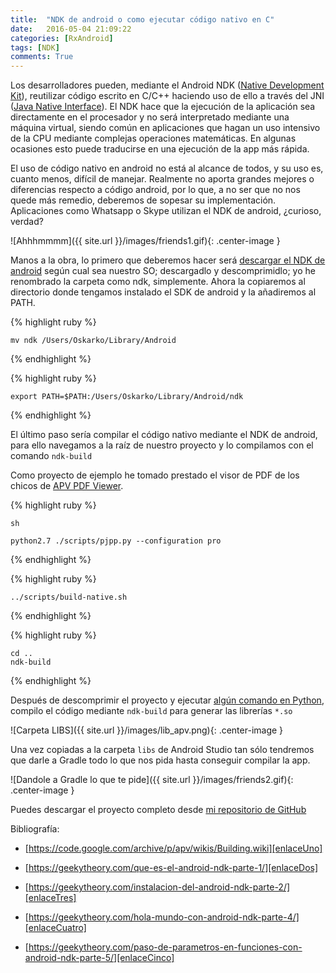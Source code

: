 ```yaml
---
title:  "NDK de android o como ejecutar código nativo en C"
date:   2016-05-04 21:09:22
categories: [RxAndroid]
tags: [NDK]
comments: True
---
```

Los desarrolladores pueden, mediante el Android NDK ([Native Development Kit][uno]), reutilizar código escrito en C/C++ haciendo uso de ello a través del JNI ([Java Native Interface][jni]). El NDK hace que la ejecución de la aplicación sea directamente en el procesador y no será interpretado mediante una máquina virtual, siendo común en aplicaciones que hagan un uso intensivo de la CPU mediante complejas operaciones matemáticas. En algunas ocasiones esto puede traducirse en una ejecución de la app más rápida.

El uso de código nativo en android no está al alcance de todos, y su uso es, cuanto menos, difícil de manejar. Realmente no aporta grandes mejores o diferencias respecto a código android, por lo que,  a no ser que no nos quede más remedio, deberemos de sopesar su implementación. Aplicaciones como Whatsapp o Skype utilizan el NDK de android, ¿curioso, verdad?

![Ahhhmmmm]({{ site.url }}/images/friends1.gif){: .center-image }

Manos a la obra, lo primero que deberemos hacer será [descargar el NDK de android][dos] según cual sea nuestro SO; descargadlo y descomprimidlo; yo he renombrado la carpeta como ndk, simplemente. Ahora la copiaremos al directorio donde tengamos instalado el SDK de android y la añadiremos al PATH.

{% highlight ruby %}
    
    mv ndk /Users/Oskarko/Library/Android 

{% endhighlight %}

{% highlight ruby %}
    
    export PATH=$PATH:/Users/Oskarko/Library/Android/ndk

{% endhighlight %}

El último paso sería compilar el código nativo mediante el NDK de android, para ello navegamos a la raíz de nuestro proyecto y lo compilamos con el comando `ndk-build`

Como proyecto de ejemplo he tomado prestado el visor de PDF de los chicos de [APV PDF Viewer][tres]. 

{% highlight ruby %}
    
    sh

    python2.7 ./scripts/pjpp.py --configuration pro

{% endhighlight %}

{% highlight ruby %}
    
    ../scripts/build-native.sh

{% endhighlight %}

{% highlight ruby %}
    
    cd ..
    ndk-build

{% endhighlight %}

Después de descomprimir el proyecto y ejecutar [algún comando en Python][enlaceUno], compilo el código mediante `ndk-build` para generar las librerías `*.so`

![Carpeta LIBS]({{ site.url }}/images/lib_apv.png){: .center-image }

Una vez copiadas a la carpeta `libs` de Android Studio tan sólo tendremos que darle a Gradle todo lo que nos pida hasta conseguir compilar la app.

![Dandole a Gradle lo que te pide]({{ site.url }}/images/friends2.gif){: .center-image }


Puedes descargar el proyecto completo desde [mi repositorio de GitHub][enlaceCodeRepo]



Bibliografía:

- [https://code.google.com/archive/p/apv/wikis/Building.wiki][enlaceUno]

- [https://geekytheory.com/que-es-el-android-ndk-parte-1/][enlaceDos]

- [https://geekytheory.com/instalacion-del-android-ndk-parte-2/][enlaceTres]

- [https://geekytheory.com/hola-mundo-con-android-ndk-parte-4/][enlaceCuatro]

- [https://geekytheory.com/paso-de-parametros-en-funciones-con-android-ndk-parte-5/][enlaceCinco]

[uno]: https://developer.android.com/intl/es/tools/sdk/ndk/index.html
[dos]: https://developer.android.com/intl/es/ndk/downloads/index.html
[jni]: http://developer.android.com/intl/es/training/articles/perf-jni.html
[tres]: https://code.google.com/archive/p/apv/
[enlaceUno]: https://code.google.com/archive/p/apv/wikis/Building.wiki
[enlaceDos]: https://geekytheory.com/que-es-el-android-ndk-parte-1/
[enlaceTres]: https://geekytheory.com/instalacion-del-android-ndk-parte-2/
[enlaceCuatro]: https://geekytheory.com/hola-mundo-con-android-ndk-parte-4/
[enlaceCinco]: https://geekytheory.com/paso-de-parametros-en-funciones-con-android-ndk-parte-5/
[enlaceCodeRepo]: https://github.com/oskarko/APVExample